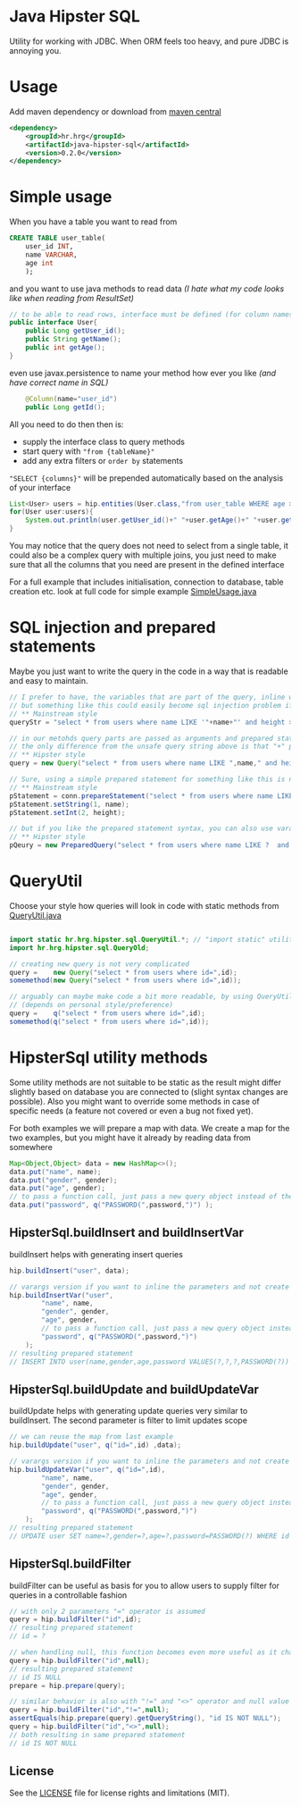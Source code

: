 # Java Hipster SQL 

Utility for working with JDBC. When ORM feels too heavy, and pure JDBC is annoying you.


 # Usage

Add maven dependency or download from [maven central](http://repo1.maven.org/maven2/hr/hrg/java-hipster-sql/)

```xml
<dependency>
	<groupId>hr.hrg</groupId>
	<artifactId>java-hipster-sql</artifactId>
	<version>0.2.0</version>
</dependency>
```

# Simple usage

When you have a table you want to read from

```sql
CREATE TABLE user_table(
	user_id INT, 
	name VARCHAR, 
	age int
	);
```

and you want to use java methods to read data _(I hate what my code looks like when reading from ResultSet)_

```java
// to be able to read rows, interface must be defined (for column names and types)
public interface User{
	public Long getUser_id(); 
	public String getName();
	public int getAge();
}	

```

even use javax.persistence to name your method how ever you like _(and have correct name in SQL)_ 

```java
	@Column(name="user_id")
	public Long getId(); 

```

All you need to do then then is:

  - supply the interface class to query methods
  - start query with `"from {tableName}"`
  - add any extra filters or `order by` statements 

`"SELECT {columns}"` will be prepended automatically based on the analysis of your interface

```java
List<User> users = hip.entities(User.class,"from user_table WHERE age > ", 23);		
for(User user:users){
	System.out.println(user.getUser_id()+" "+user.getAge()+" "+user.getName());        	
}
```
You may notice that the query does not need to select from a single table,
it could also be a complex query with multiple joins, you just
need to make sure that all the columns that you need are present in the defined interface

For a full example that includes initialisation, connection to database, table creation etc. look at full code for
simple example [SimpleUsage.java](src/test/java/hr/hrg/hipster/sql/SimpleUsage.java) 



# SQL injection and prepared statements
Maybe you just want to write the query in the code in a way that is readable and easy to maintain.

```java
// I prefer to have, the variables that are part of the query, inline with sql code, 
// but something like this could easily become sql injection problem if name variable comes from user input
// ** Mainstream style
queryStr = "select * from users where name LIKE '"+name+"' and height > "+height+" order by name";

// in our metohds query parts are passed as arguments and prepared statments are used in the background 
// the only difference from the unsafe query string above is that "+" plus operator is replaced by "," comma
// ** Hipster style
query = new Query("select * from users where name LIKE ",name," and height > ",height," order by name");

// Sure, using a simple prepared statement for something like this is not so bad, but it gets complicated quickly
// ** Mainstream style
pStatement = conn.prepareStatement("select * from users where name LIKE ?  and height > ? order by name");
pStatement.setString(1, name);
pStatement.setInt(2, height);

// but if you like the prepared statement syntax, you can also use varargs with PreparedQuery
// ** Hipster style
pQeury = new PreparedQuery("select * from users where name LIKE ?  and height > ? order by name", name, height);


```

# QueryUtil
Choose your style how queries will look in code with static methods from [QueryUtil.java](src/main/java/hr/hrg/hipster/sql/QueryUtil.java)

```java

import static hr.hrg.hipster.sql.QueryUtil.*; // "import static" utility methods from QueryUtil
import hr.hrg.hipster.sql.QueryOld;

// creating new query is not very complicated
query =    new Query("select * from users where id=",id);
somemethod(new Query("select * from users where id=",id));

// arguably can maybe make code a bit more readable, by using QueryUtil.q static method 
// (depends on personal style/preference)
query =    q("select * from users where id=",id);
somemethod(q("select * from users where id=",id));


```

# HipsterSql utility methods
Some utility methods are not suitable to be static as the result might differ slightly based
on database you are connected to (slight syntax changes are possible). Also you might want to
override some methods in case of specific needs (a feature not covered or even a bug not fixed yet).

For both examples we will prepare a map with data. We create a map for the two examples, 
but you might have it already by reading data from somewhere

```java
Map<Object,Object> data = new HashMap<>();
data.put("name", name);
data.put("gender", gender);
data.put("age", gender);
// to pass a function call, just pass a new query object instead of the value
data.put("password", q("PASSWORD(",password,")") );
```

## HipsterSql.buildInsert and buildInsertVar 
buildInsert helps with generating insert queries

```java
hip.buildInsert("user", data);

// varargs version if you want to inline the parameters and not create a map with data
hip.buildInsertVar("user", 
		"name", name,
		"gender", gender,
		"age", gender,
		// to pass a function call, just pass a new query object instead of the value
		"password", q("PASSWORD(",password,")")
	);
// resulting prepared statement 
// INSERT INTO user(name,gender,age,password VALUES(?,?,?,PASSWORD(?))
```

## HipsterSql.buildUpdate and buildUpdateVar
buildUpdate helps with generating update queries very similar to buildInsert.
The second parameter is filter to limit updates scope

```java
// we can reuse the map from last example
hip.buildUpdate("user", q("id=",id) ,data);

// varargs version if you want to inline the parameters and not create a map with data
hip.buildUpdateVar("user", q("id=",id),  
		"name", name,
		"gender", gender,
		"age", gender,
		// to pass a function call, just pass a new query object instead of the value
		"password", q("PASSWORD(",password,")")
	);
// resulting prepared statement 
// UPDATE user SET name=?,gender=?,age=?,password=PASSWORD(?) WHERE id = ?
```

## HipsterSql.buildFilter
buildFilter can be useful as basis for you to allow users to supply filter for queries in a controllable fashion

```java
// with only 2 parameters "=" operator is assumed 
query = hip.buildFilter("id",id);
// resulting prepared statement
// id = ?

// when handling null, this function becomes even more useful as it changes "id = null" to "id IS NULL"
query = hip.buildFilter("id",null);
// resulting prepared statement
// id IS NULL
prepare = hip.prepare(query);

// similar behavior is also with "!=" and "<>" operator and null value
query = hip.buildFilter("id","!=",null);
assertEquals(hip.prepare(query).getQueryString(), "id IS NOT NULL");
query = hip.buildFilter("id","<>",null);
// both resulting in same prepared statement
// id IS NOT NULL
```

## License

See the [LICENSE](LICENSE.md) file for license rights and limitations (MIT).
